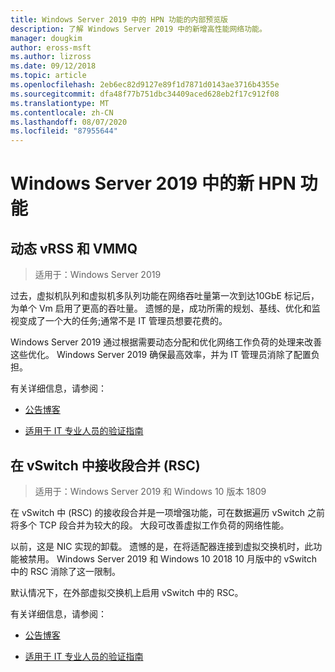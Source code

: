 ```yaml
---
title: Windows Server 2019 中的 HPN 功能的内部预览版
description: 了解 Windows Server 2019 中的新增高性能网络功能。
manager: dougkim
author: eross-msft
ms.author: lizross
ms.date: 09/12/2018
ms.topic: article
ms.openlocfilehash: 2eb6ec82d9127e89f1d7871d0143ae3716b4355e
ms.sourcegitcommit: dfa48f77b751dbc34409aced628eb2f17c912f08
ms.translationtype: MT
ms.contentlocale: zh-CN
ms.lasthandoff: 08/07/2020
ms.locfileid: "87955644"
---
```

# <a name="new-hpn-features-in-windows-server-2019"></a>Windows Server 2019 中的新 HPN 功能


## <a name="dynamic-vrss-and-vmmq"></a>动态 vRSS 和 VMMQ

>适用于：Windows Server 2019

过去，虚拟机队列和虚拟机多队列功能在网络吞吐量第一次到达10GbE 标记后，为单个 Vm 启用了更高的吞吐量。 遗憾的是，成功所需的规划、基线、优化和监视变成了一个大的任务;通常不是 IT 管理员想要花费的。

Windows Server 2019 通过根据需要动态分配和优化网络工作负荷的处理来改善这些优化。 Windows Server 2019 确保最高效率，并为 IT 管理员消除了配置负担。

有关详细信息，请参阅：

-   [公告博客](https://blogs.technet.microsoft.com/networking/2018/08/22/netperf4vw/)

-   [适用于 IT 专业人员的验证指南](https://aka.ms/DVMMQ-Validation)

## <a name="receive-segment-coalescing-rsc-in-the-vswitch"></a>在 vSwitch 中接收段合并 (RSC)

>适用于：Windows Server 2019 和 Windows 10 版本 1809

在 vSwitch 中 (RSC) 的接收段合并是一项增强功能，可在数据遍历 vSwitch 之前将多个 TCP 段合并为较大的段。 大段可改善虚拟工作负荷的网络性能。

以前，这是 NIC 实现的卸载。 遗憾的是，在将适配器连接到虚拟交换机时，此功能被禁用。 Windows Server 2019 和 Windows 10 2018 10 月版中的 vSwitch 中的 RSC 消除了这一限制。

默认情况下，在外部虚拟交换机上启用 vSwitch 中的 RSC。

有关详细信息，请参阅：

-  [公告博客](https://blogs.technet.microsoft.com/networking/2018/08/22/netperf4vw/)

-  [适用于 IT 专业人员的验证指南](https://aka.ms/RSC-Validation)
